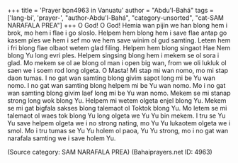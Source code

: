 +++
title = 'Prayer bpn4963 in Vanuatu'
author = "Abdu'l-Bahá"
tags = ['lang-bi', 'prayer-', "author-Abdu'l-Bahá", "category-unsorted", "cat-SAM  NARAFALA  PREA"]
+++
O God! O God! Hemia wan pijin we han blong hem i brok, mo hem i flae i go sloslo. Helpem hem blong hem i save flae antap go kasem ples we hem i sef mo we hem save winim ol gud samting. Letem hem i fri blong flae olbaot wetem glad filing. Helpem hem blong singaot Hae Nem blong Yu long evri ples. Helpem singsing blong hem i mekem se ol sora i glad. Mo mekem se ol ae blong ol man i open big wan, from we oli lukluk ol saen we i soem rod long olgeta.
O Masta! Mi stap mi wan nomo, mo mi stap daon tumas. I no gat wan samting blong givim sapot long mi be Yu wan nomo. I no gat wan samting blong helpem mi be Yu wan nomo. Mo i no gat wan samting blong givim laef long mi be Yu wan nomo. Mekem se mi stanap strong long wok blong Yu. Helpem mi wetem olgeta enjel blong Yu.  Mekem se mi gat bigfala sakses blong talemaot ol Toktok blong Yu. Mo letem se mi talemaot ol waes tok blong Yu long olgeta we Yu Yu bin mekem. I tru se Yu Yu save helpem olgeta we i no strong nating, mo Yu Yu lukaotem olgeta we i smol. Mo i tru tumas se Yu Yu holem ol paoa, Yu Yu strong, mo i no gat wan narafala samting we i save holem Yu.

(Source category: SAM  NARAFALA  PREA)
(Bahaiprayers.net ID: 4963)
